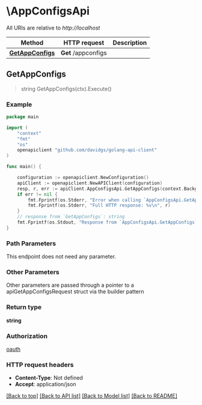 # \AppConfigsApi

All URIs are relative to *http://localhost*

Method | HTTP request | Description
------------- | ------------- | -------------
[**GetAppConfigs**](AppConfigsApi.md#GetAppConfigs) | **Get** /appconfigs |



## GetAppConfigs

> string GetAppConfigs(ctx).Execute()



### Example

```go
package main

import (
    "context"
    "fmt"
    "os"
    openapiclient "github.com/davidgs/golang-api-client"
)

func main() {

    configuration := openapiclient.NewConfiguration()
    apiClient := openapiclient.NewAPIClient(configuration)
    resp, r, err := apiClient.AppConfigsApi.GetAppConfigs(context.Background()).Execute()
    if err != nil {
        fmt.Fprintf(os.Stderr, "Error when calling `AppConfigsApi.GetAppConfigs``: %v\n", err)
        fmt.Fprintf(os.Stderr, "Full HTTP response: %v\n", r)
    }
    // response from `GetAppConfigs`: string
    fmt.Fprintf(os.Stdout, "Response from `AppConfigsApi.GetAppConfigs`: %v\n", resp)
}
```

### Path Parameters

This endpoint does not need any parameter.

### Other Parameters

Other parameters are passed through a pointer to a apiGetAppConfigsRequest struct via the builder pattern


### Return type

**string**

### Authorization

[oauth](../README.md#oauth)

### HTTP request headers

- **Content-Type**: Not defined
- **Accept**: application/json

[[Back to top]](#) [[Back to API list]](../README.md#documentation-for-api-endpoints)
[[Back to Model list]](../README.md#documentation-for-models)
[[Back to README]](../README.md)

